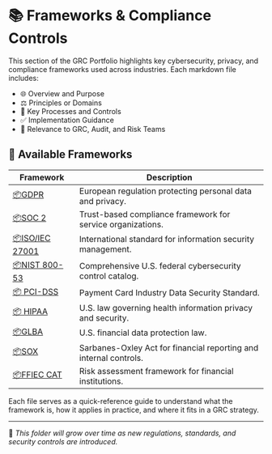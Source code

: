 # 📚 Frameworks & Compliance Controls

This section of the GRC Portfolio highlights key cybersecurity, privacy, and compliance frameworks used across industries. Each markdown file includes:

- 🌐 Overview and Purpose
- ⚖️ Principles or Domains
- 🔁 Key Processes and Controls
- ✅ Implementation Guidance
- 🧩 Relevance to GRC, Audit, and Risk Teams

## 📁 Available Frameworks

| Framework | Description |
|----------|-------------|
| [📦GDPR](./GDPR.md) | European regulation protecting personal data and privacy. |
| [📦SOC 2](./SOC_2.md) | Trust-based compliance framework for service organizations. |
| [📦ISO/IEC 27001](./ISO_27001.md) | International standard for information security management. |
| [📦NIST 800-53](./NIST_800_53.md) | Comprehensive U.S. federal cybersecurity control catalog. |
| [📦 PCI-DSS](PCI_DSS.md) | Payment Card Industry Data Security Standard. |
| [📦 HIPAA](frameworks/HIPAA.md) | U.S. law governing health information privacy and security. |
| [📦GLBA](./GLBA.md) | U.S. financial data protection law. |
| [📦SOX](./SOX.md) | Sarbanes-Oxley Act for financial reporting and internal controls. |
| [📦FFIEC CAT](./FFIEC_CAT.md) | Risk assessment framework for financial institutions. |

Each file serves as a quick-reference guide to understand what the framework is, how it applies in practice, and where it fits in a GRC strategy.

---

📌 *This folder will grow over time as new regulations, standards, and security controls are introduced.*

